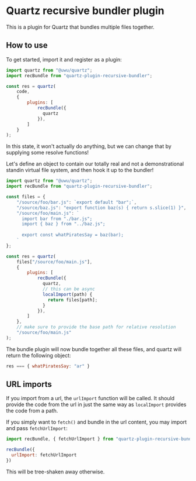 # Quartz recursive bundler plugin

This is a plugin for Quartz that bundles multiple files together.

## How to use

To get started, import it and register as a plugin:

```js
import quartz from "@uwu/quartz";
import recBundle from "quartz-plugin-recursive-bundler";

const res = quartz(
	code,
	{
		plugins: [
            recBundle({
              quartz
            }),
        ]
    }
);
```

In this state, it won't actually do anything, but we can change that by supplying some resolve functions!

Let's define an object to contain our totally real and not a demonstrational standin virtual file system,
and then hook it up to the bundler!

```js
import quartz from "@uwu/quartz";
import recBundle from "quartz-plugin-recursive-bundler";

const files = {
	"/source/foo/bar.js": `export default "bar";`,
    "/source/baz.js": "export function baz(s) { return s.slice(1) }",
    "/source/foo/main.js": `
      import bar from "./bar.js";
      import { baz } from "../baz.js";
      
      export const whatPiratesSay = baz(bar);
    `
};

const res = quartz(
	files["/source/foo/main.js"],
	{
		plugins: [
            recBundle({
              quartz,
              // this can be async
              localImport(path) {
                return files[path];
              }
            }),
        ]
    },
    // make sure to provide the base path for relative resolution
	"/source/foo/main.js"
);
```

The bundle plugin will now bundle together all these files, and quartz will return the following object:

```js
res === { whatPiratesSay: "ar" }
```

## URL imports

If you import from a url, the `urlImport` function will be called.
It should provide the code from the url in just the same way as `localImport` provides the code from a path.

If you simply want to `fetch()` and bundle in the url content, you may import and pass `fetchUrlImport`:

```js
import recBundle, { fetchUrlImport } from "quartz-plugin-recursive-bundler";

recBundle({
  urlImport: fetchUrlImport
})
```

This will be tree-shaken away otherwise.